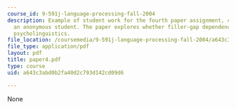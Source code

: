 ```yaml
---
course_id: 9-591j-language-processing-fall-2004
description: Example of student work for the fourth paper assignment, courtesy of
  an anonymous student. The paper explores whether filler-gap dependencies exist in
  psycholinguistics.
file_location: /coursemedia/9-591j-language-processing-fall-2004/a643c3abd0b2fa40d2c793d142cd09d6_paper4.pdf
file_type: application/pdf
layout: pdf
title: paper4.pdf
type: course
uid: a643c3abd0b2fa40d2c793d142cd09d6

---
```

None